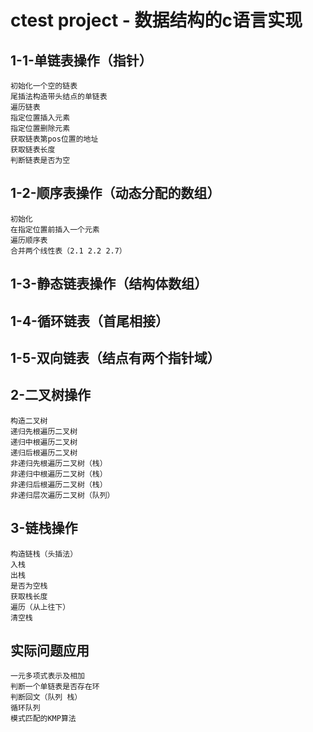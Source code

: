 # ctest project - 数据结构的c语言实现
## 1-1-单链表操作（指针）
    初始化一个空的链表  
    尾插法构造带头结点的单链表
    遍历链表
    指定位置插入元素
    指定位置删除元素
    获取链表第pos位置的地址
    获取链表长度
    判断链表是否为空


## 1-2-顺序表操作（动态分配的数组）
    初始化
    在指定位置前插入一个元素
    遍历顺序表
    合并两个线性表（2.1 2.2 2.7）

## 1-3-静态链表操作（结构体数组）

## 1-4-循环链表（首尾相接）

## 1-5-双向链表（结点有两个指针域）

## 2-二叉树操作
    构造二叉树
    递归先根遍历二叉树
    递归中根遍历二叉树
    递归后根遍历二叉树
    非递归先根遍历二叉树（栈）
    非递归中根遍历二叉树（栈）
    非递归后根遍历二叉树（栈）
    非递归层次遍历二叉树（队列）

## 3-链栈操作
    构造链栈（头插法）
    入栈
    出栈
    是否为空栈
    获取栈长度
    遍历（从上往下）
    清空栈

## 实际问题应用
    一元多项式表示及相加
    判断一个单链表是否存在环
    判断回文（队列 栈）
    循环队列
    模式匹配的KMP算法

